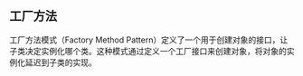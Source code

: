 ## 工厂方法
工厂方法模式（Factory Method Pattern）定义了一个用于创建对象的接口，让子类决定实例化哪个类。这种模式通过定义一个工厂接口来创建对象，将对象的实例化延迟到子类的实现。